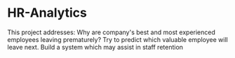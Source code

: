# HR-Analytics
This project addresses: Why are company's best and most experienced employees leaving prematurely? Try to predict which valuable employee will leave next. Build a system which may assist in staff retention
